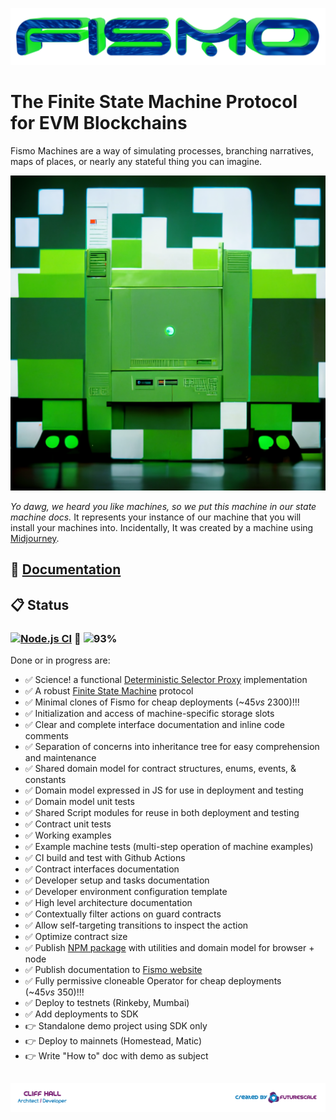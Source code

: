 ![Fismo](docs/images/fismo-logo.png)
# The Finite State Machine Protocol for EVM Blockchains
Fismo Machines are a way of simulating processes, branching narratives, maps of places, or nearly any stateful thing you can imagine.

![Fismo](docs/images/fismo-machine.png)

_Yo dawg, we heard you like machines, so we put this machine in our state machine docs._ It represents your instance of our machine that you will install your machines into. Incidentally, It was created by a machine using [Midjourney](https://twitter.com/midjourney).

## 📖 [Documentation](https://docs.fismo.xyz)
## 📋 Status
### [![Node.js CI](https://github.com/cliffhall/Fismo/actions/workflows/node.js.yml/badge.svg)](https://github.com/cliffhall/Fismo/actions/workflows/node.js.yml) 🔬 ![93%](https://progress-bar.dev/94/?title=Progress&width=100&color=0c0c0c)

Done or in progress are:
- ✅ Science! a functional [Deterministic Selector Proxy](docs/whitepaper.md#deterministic-selector-proxy) implementation
- ✅ A robust [Finite State Machine](https://en.wikipedia.org/wiki/Finite-state_machine) protocol
- ✅ Minimal clones of Fismo for cheap deployments (~$45 vs ~$2300)!!!
- ✅ Initialization and access of machine-specific storage slots
- ✅ Clear and complete interface documentation and inline code comments
- ✅ Separation of concerns into inheritance tree for easy comprehension and maintenance
- ✅ Shared domain model for contract structures, enums, events, & constants
- ✅ Domain model expressed in JS for use in deployment and testing
- ✅ Domain model unit tests
- ✅ Shared Script modules for reuse in both deployment and testing
- ✅ Contract unit tests
- ✅ Working examples
- ✅ Example machine tests (multi-step operation of machine examples)
- ✅ CI build and test with Github Actions
- ✅ Contract interfaces documentation
- ✅ Developer setup and tasks documentation
- ✅ Developer environment configuration template
- ✅ High level architecture documentation
- ✅ Contextually filter actions on guard contracts
- ✅ Allow self-targeting transitions to inspect the action
- ✅ Optimize contract size
- ✅ Publish [NPM package](https://www.npmjs.com/package/fismo) with utilities and domain model for browser + node
- ✅ Publish documentation to [Fismo website](https://fismo.xyz)
- ✅ Fully permissive cloneable Operator for cheap deployments (~$45 vs ~$350)!!!
- ✅ Deploy to testnets (Rinkeby, Mumbai)
- ✅ Add deployments to SDK
- 👉 Standalone demo project using SDK only
- 👉 Deploy to mainnets (Homestead, Matic)
- 👉 Write "How to" doc with demo as subject

##  [![Created by Futurescale](docs/images/created-by.png)](https://futurescale.com)